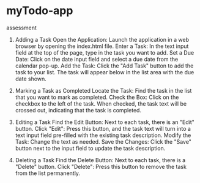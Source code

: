 # myTodo-app
assessment
1. Adding a Task
Open the Application: Launch the application in a web browser by opening the index.html file.
Enter a Task: In the text input field at the top of the page, type in the task you want to add.
Set a Due Date: Click on the date input field and select a due date from the calendar pop-up.
Add the Task: Click the "Add Task" button to add the task to your list. The task will appear below in the list area with the due date shown.

3. Marking a Task as Completed
Locate the Task: Find the task in the list that you want to mark as completed.
Check the Box: Click on the checkbox to the left of the task. When checked, the task text will be crossed out, indicating that the task is completed.

5. Editing a Task
Find the Edit Button: Next to each task, there is an "Edit" button.
Click "Edit": Press this button, and the task text will turn into a text input field pre-filled with the existing task description.
Modify the Task: Change the text as needed.
Save the Changes: Click the "Save" button next to the input field to update the task description.

7. Deleting a Task
Find the Delete Button: Next to each task, there is a "Delete" button.
Click "Delete": Press this button to remove the task from the list permanently.


